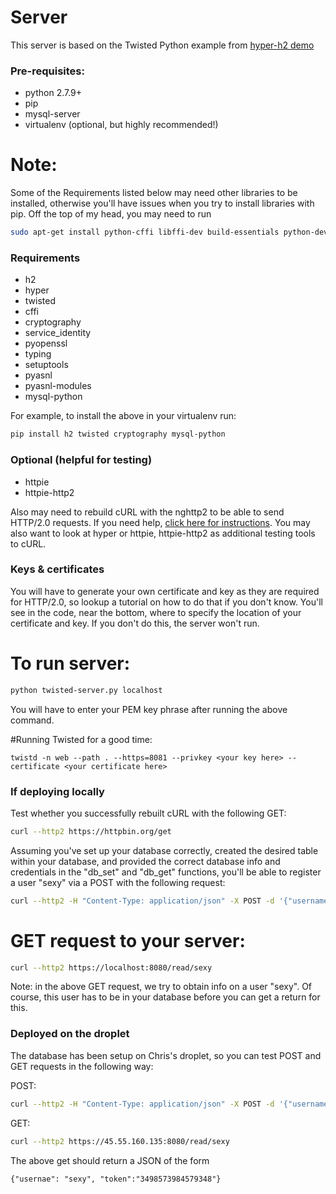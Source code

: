# Server

This server is based on the Twisted Python example from [hyper-h2 demo](https://github.com/python-hyper/hyper-h2/blob/master/examples/twisted/twisted-server.py)

### Pre-requisites: 
- python 2.7.9+
- pip
- mysql-server
- virtualenv (optional, but highly recommended!)

# Note: 
Some of the Requirements listed below may need other libraries to be installed, otherwise you'll 
have issues when you try to install libraries with pip. 
Off the top of my head, you may need to run
```sh
sudo apt-get install python-cffi libffi-dev build-essentials python-dev libmysqlclient-dev
```

### Requirements
- h2
- hyper
- twisted
- cffi
- cryptography
- service_identity
- pyopenssl
- typing
- setuptools
- pyasnl
- pyasnl-modules
- mysql-python

For example, to install the above in your virtualenv run:
```sh
pip install h2 twisted cryptography mysql-python
```

### Optional (helpful for testing)
- httpie
- httpie-http2

Also may need to rebuild cURL with the nghttp2 to be able to send HTTP/2.0 requests.
If you need help, [click here for instructions](https://serversforhackers.com/video/curl-with-http2-support).
You may also want to look at hyper or httpie, httpie-http2 as additional testing tools to cURL.

### Keys & certificates
You will have to generate your own certificate and key as they are required for HTTP/2.0, so
lookup a tutorial on how to do that if you don't know. You'll see in the code, near the bottom,
where to specify the location of your certificate and key. If you don't do this, the server won't run.

# To run server:
```sh
python twisted-server.py localhost
```
You will have to enter your PEM key phrase after running the above command.

#Running Twisted for a good time:
```
twistd -n web --path . --https=8081 --privkey <your key here> --certificate <your certificate here>
```

### If deploying locally
Test whether you successfully rebuilt cURL with the following GET:
```sh
curl --http2 https://httpbin.org/get
```

Assuming you've set up your database correctly, created the desired table within your database, and provided
the correct database info and credentials in the "db_set" and "db_get" functions, you'll be able to register
a user "sexy" via a POST with the following request:
```sh
curl --http2 -H "Content-Type: application/json" -X POST -d '{"username":"sexy","email":"whatever@some.com","token":"3498573984579348"}' https://localhost:8080/register
```

# GET request to your server:
```sh
curl --http2 https://localhost:8080/read/sexy
```
Note: in the above GET request, we try to obtain info on a user "sexy". Of course, this user has to be 
in your database before you can get a return for this.


### Deployed on the droplet
The database has been setup on Chris's droplet, so you can test POST and GET requests in the following way:

POST:
```sh
curl --http2 -H "Content-Type: application/json" -X POST -d '{"username":"sexy","email":"sexy@email.com","token":"3498573984579348"}' https://45.55.160.135:8080/register
```

GET:
```sh
curl --http2 https://45.55.160.135:8080/read/sexy
```

The above get should return a JSON of the form
```
{"usernae": "sexy", "token":"3498573984579348"}
```